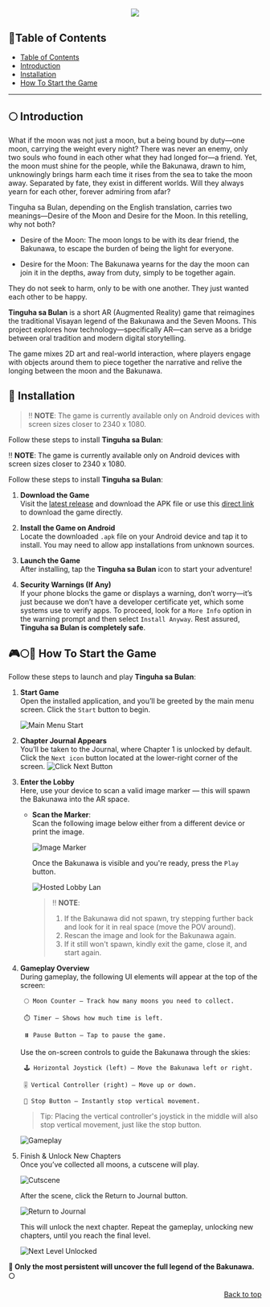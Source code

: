 <a id="readme-top"></a>
<h1 align="center">
  <img src="https://github.com/BeauBeannie/tinguhasabulan/blob/main/readmeResources/spawn13.png" style="vertical-align: left">
</h1>

## 📜Table of Contents
- [ Table of Contents](#-table-of-contents)
- [ Introduction](#-introduction)
- [ Installation](#-installation)
- [ How To Start the Game](#-how-to-start-the-game)

---
<!-- ![-----------------------------------------------------](https://raw.githubusercontent.com/andreasbm/readme/master/assets/lines/rainbow.png) -->

## 🌕 Introduction

What if the moon was not just a moon, but a being bound by duty—one moon, carrying the weight every night? There was never an enemy, only two souls who found in each other what they had longed for—a friend. Yet, the moon must shine for the people, while the Bakunawa, drawn to him, unknowingly brings harm each time it rises from the sea to take the moon away. Separated by fate, they exist in different worlds. Will they always yearn for each other, forever admiring from afar?

Tinguha sa Bulan, depending on the English translation, carries two meanings—Desire of the Moon and Desire for the Moon. In this retelling, why not both?

* Desire of the Moon: The moon longs to be with its dear friend, the Bakunawa, to escape the burden of being the light for everyone.

* Desire for the Moon: The Bakunawa yearns for the day the moon can join it in the depths, away from duty, simply to be together again.

They do not seek to harm, only to be with one another. They just wanted each other to be happy.

**Tinguha sa Bulan** is a short AR (Augmented Reality) game that reimagines the traditional Visayan legend of the Bakunawa and the Seven Moons. This project explores how technology—specifically AR—can serve as a bridge between oral tradition and modern digital storytelling.

The game mixes 2D art and real-world interaction, where players engage with objects around them to piece together the narrative and relive the longing between the moon and the Bakunawa.

<!-- ![-----------------------------------------------------](https://raw.githubusercontent.com/andreasbm/readme/master/assets/lines/rainbow.png) -->

## 🐲 Installation

> ‼️ **NOTE**: The game is currently available only on Android devices with screen sizes closer to 2340 x 1080.

Follow these steps to install **Tinguha sa Bulan**:

‼️ **NOTE**: The game is currently available only on Android devices with screen sizes closer to 2340 x 1080.

Follow these steps to install **Tinguha sa Bulan**:

1. **Download the Game**  
   Visit the [latest release](https://github.com/BeauBeannie/tinguhasabulan/releases/tag/v1.0.0) and download the APK file or use this [direct link](https://github.com/BeauBeannie/tinguhasabulan/releases/download/v1.0.0/TsB.apk) to download the game directly.

2. **Install the Game on Android**  
   Locate the downloaded `.apk` file on your Android device and tap it to install. You may need to allow app installations from unknown sources.

3. **Launch the Game**  
   After installing, tap the **Tinguha sa Bulan** icon to start your adventure!

4. **Security Warnings (If Any)**  
   If your phone blocks the game or displays a warning, don’t worry—it’s just because we don’t have a developer certificate yet, which some systems use to verify apps. To proceed, look for a `More Info` option in the warning prompt and then select `Install Anyway`. Rest assured, **Tinguha sa Bulan is completely safe**.


<!-- ![-----------------------------------------------------](https://raw.githubusercontent.com/andreasbm/readme/master/assets/lines/rainbow.png) -->

## 🎮🌕🐲 How To Start the Game

Follow these steps to launch and play **Tinguha sa Bulan**:

1. **Start Game**  
   Open the installed application, and you’ll be greeted by the main menu screen. Click the `Start` button to begin.
   
   ![Main Menu Start](https://github.com/BeauBeannie/tinguhasabulan/blob/main/readmeResources/spawn12.png)

2. **Chapter Journal Appears**  
   You’ll be taken to the Journal, where Chapter 1 is unlocked by default.
   Click the `Next icon` button located at the lower-right corner of the screen.
   ![Click Next Button](https://github.com/BeauBeannie/tinguhasabulan/blob/main/readmeResources/spawn14.png)

3. **Enter the Lobby**  
   Here, use your device to scan a valid image marker — this will spawn the Bakunawa into the AR space.

   - **Scan the Marker**:   
     Scan the following image below either from a different device or print the image. 

      ![Image Marker](https://github.com/BeauBeannie/tinguhasabulan/blob/main/readmeResources/spawn11.png)
  
       Once the Bakunawa is visible and you're ready, press the `Play` button.

       ![Hosted Lobby Lan](https://github.com/BeauBeannie/tinguhasabulan/blob/main/readmeResources/spawn5.jpg)

     > ‼️ **NOTE**:
     > 1. If the Bakunawa did not spawn, try stepping further back and look for it in real space (move the POV around).
     > 2. Rescan the image and look for the Bakunawa again.
     > 3. If it still won't spawn, kindly exit the game, close it, and start again.

4. **Gameplay Overview**  
   During gameplay, the following UI elements will appear at the top of the screen:

        🌕 Moon Counter – Track how many moons you need to collect.
        
        ⏱️ Timer – Shows how much time is left.
        
        ⏸️ Pause Button – Tap to pause the game.
      
   Use the on-screen controls to guide the Bakunawa through the skies:
      
        🕹️ Horizontal Joystick (left) — Move the Bakunawa left or right.
        
        🎚️ Vertical Controller (right) — Move up or down.
        
        🛑 Stop Button — Instantly stop vertical movement.
  
    > Tip: Placing the vertical controller's joystick in the middle will also stop vertical movement, just like the stop button.
  
     ![Gameplay](https://github.com/BeauBeannie/tinguhasabulan/blob/main/readmeResources/spawn.jpg)

5. Finish & Unlock New Chapters  
  Once you’ve collected all moons, a cutscene will play.

    ![Cutscene](https://github.com/BeauBeannie/tinguhasabulan/blob/main/readmeResources/spawn8.jpg)

    After the scene, click the Return to Journal button.
  
    ![Return to Journal](https://github.com/BeauBeannie/tinguhasabulan/blob/main/readmeResources/spawn7.jpg)
    
    This will unlock the next chapter.
    Repeat the gameplay, unlocking new chapters, until you reach the final level.

    ![Next Level Unlocked](https://github.com/BeauBeannie/tinguhasabulan/blob/main/readmeResources/spawn10.png)
  
  **🐉 Only the most persistent will uncover the full legend of the Bakunawa. 🌕**

  
<!-- ![-----------------------------------------------------](https://raw.githubusercontent.com/andreasbm/readme/master/assets/lines/rainbow.png) -->

<p align="right"><a href="#readme-top">Back to top</a></p>
